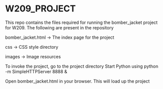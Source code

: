 # W209_PROJECT
This repo contains the files required for running the bomber_jacket project for W209. The following are present in the repository

bomber_jacket.html -> The index page for the project

css -> CSS style directory

images -> Image resources

To invoke the project, go to the project directory 
Start Python using
python -m SimpleHTTPServer 8888 &

Open bomber_jacket.html in your browser.
This will load up the project
